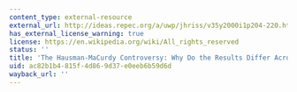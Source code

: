 ```yaml
---
content_type: external-resource
external_url: http://ideas.repec.org/a/uwp/jhriss/v35y2000i1p204-220.html
has_external_license_warning: true
license: https://en.wikipedia.org/wiki/All_rights_reserved
status: ''
title: 'The Hausman-MaCurdy Controversy: Why Do the Results Differ Across Studies?'
uid: ac82b1b4-815f-4d86-9d37-e0eeb6b59d6d
wayback_url: ''
---
```

